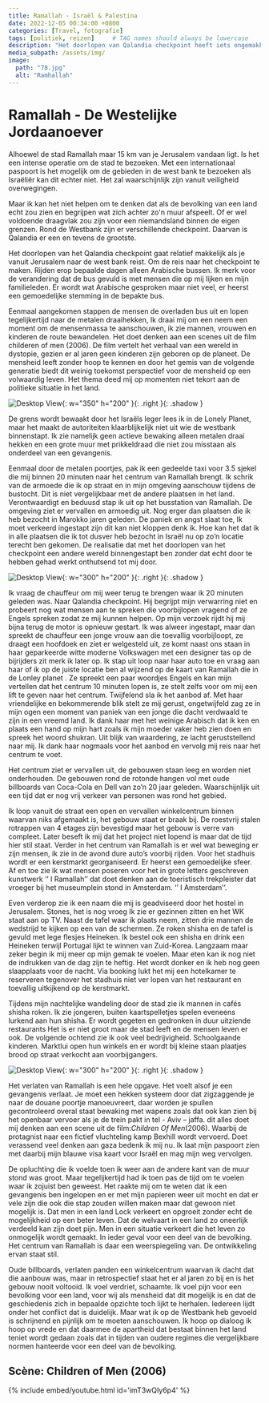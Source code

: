 ```yaml
---
title: Ramallah - Israël & Palestina 
date: 2022-12-05 00:34:00 +0800
categories: [Travel, fotografie]
tags: [politiek, reizen]     # TAG names should always be lowercase
description: "Het doorlopen van Qalandia checkpoint heeft iets ongemakkelijks als je vanuit Jerusalem naar de West-Bank reist. Om de reis naar het checkpoint te maken rijden erop bepaalde dagen alleen Arabische bussen"
media_subpath: /assets/img/
image:
  path: "78.jpg"
  alt: "Ramhallah"
---
```


# Ramallah - De Westelijke Jordaanoever			 
Alhoewel de stad Ramallah maar 15 km van je Jerusalem vandaan ligt. Is het een intense operatie om de stad te bezoeken. Met een internationaal paspoort is het mogelijk om de gebieden in de west bank te bezoeken als Israëliër kan dit echter niet. Het zal waarschijnlijk zijn vanuit veiligheid overwegingen.  

Maar ik kan het niet helpen om te denken  dat als de bevolking van een land echt zou zien en begrijpen wat zich achter zo'n muur afspeelt. Of er wel voldoende draagvlak zou zijn voor een niemandsland binnen de eigen grenzen. Rond de Westbank zijn er verschillende checkpoint. Daarvan is Qalandia er een en tevens de grootste. 

Het doorlopen van het Qalandia checkpoint gaat relatief makkelijk als je vanuit Jerusalem naar de west bank reist. Om de reis naar het checkpoint te maken. Rijden erop bepaalde dagen alleen Arabische bussen. Ik merk voor de verandering dat de bus gevuld is met mensen die op mij lijken en mijn familieleden. Er wordt wat Arabische gesproken maar niet veel, er heerst een gemoedelijke stemming in de bepakte bus. 

Eenmaal aangekomen stappen de mensen de overladen bus uit en lopen tegelijkertijd naar de metalen draaihekken, Ik draai mij om een neem een moment om de mensenmassa te aanschouwen, ik zie mannen, vrouwen en kinderen de route bewandelen. Het doet denken aan een scenes uit de film childeren of men (2006).  De film vertelt het verhaal van een wereld in dystopie, gezien er al jaren geen kinderen zijn geboren op de planeet. De mensheid leeft zonder hoop te kennen en door het gemis van de volgende generatie biedt dit weinig toekomst perspectief voor de mensheid op een volwaardig leven. Het thema deed mij op momenten niet tekort aan de politieke situatie in het land.

![Desktop View](https://cdn.nos.nl/image/2024/04/22/1074813/1024x576a.jpg){: w="350" h="200" }{: .right }{: .shadow }

De grens wordt bewaakt door het Israëls leger lees ik in de Lonely Planet, maar het maakt de autoriteiten klaarblijkelijk niet uit wie de westbank binnenstapt. Ik zie namelijk geen actieve bewaking alleen metalen draai hekken en een grote muur met prikkeldraad die niet zou misstaan als onderdeel van een gevangenis.  

Eenmaal door de metalen poortjes, pak ik een gedeelde taxi voor 3.5 sjekel die mij binnen 20 minuten naar het centrum van Ramallah brengt. Ik schrik van de armoede die ik op straat en in mijn omgeving aanschouw tijdens de bustocht. Dit is niet vergelijkbaar met de andere plaatsen in het land. Verontwaardigt en beduusd stap ik uit op het busstation van Ramallah. De omgeving ziet er vervallen en armoedig uit. Nog erger dan plaatsen die ik heb bezocht in Marokko jaren geleden. De paniek en angst slaat toe, Ik moet verkeerd ingestapt zijn dit kan niet kloppen denk ik. Hoe kan het dat ik in alle plaatsen die ik tot dusver heb bezocht in Israël nu op zo’n locatie terecht ben gekomen. De realisatie dat met het doorlopen van het checkpoint een andere wereld binnengestapt ben zonder dat echt door te hebben gehad werkt onthutsend tot mij door. 

![Desktop View](c.jpg){: w="300" h="200" }{: .right }{: .shadow }

Ik vraag de chauffeur om mij weer terug te brengen waar ik 20 minuten geleden was. Naar Qalandia checkpoint. Hij begrijpt mijn verwarring niet en probeert nog wat mensen aan te spreken die voorbijlopen vragend of ze Engels spreken zodat ze mij kunnen helpen. Op mijn verzoek rijdt hij mij bijna terug de motor is opnieuw gestart. Ik was alweer ingestapt, maar dan spreekt de chauffeur een jonge vrouw aan die toevallig voorbijloopt, ze draagt een hoofdoek en ziet er welgesteld uit, ze komt naast ons staan in haar geparkeerde witte moderne Volkswagen met een designer tas op de bijrijders zit merk ik later op. Ik stap uit loop naar haar auto toe en vraag aan haar of ik op de juiste locatie ben al wijzend op de kaart van Ramallah die in de Lonley planet . Ze spreekt een paar woordjes Engels en kan mijn vertellen dat het centrum 10 minuten lopen is, ze stelt zelfs voor om mij een lift te geven naar het centrum. Twijfelend sla ik het aanbod af.  Met haar vriendelijke en bekommerende blik stelt ze mij gerust, ongetwijfeld zag ze in mijn ogen een moment van paniek van een jonge die dacht verdwaald te zijn in een vreemd land. Ik dank haar met het weinige Arabisch dat ik ken en plaats een hand op mijn hart zoals ik mijn moeder vaker heb zien doen en spreek het woord shukran. Uit blijk van waardering, ze lacht geruststellend naar mij. Ik dank haar nogmaals voor het aanbod en vervolg mij reis naar het centrum te voet.  

Het centrum ziet er vervallen uit, de gebouwen staan leeg en worden niet onderhouden. De gebouwen rond de rotonde hangen vol met oude billboards van Coca-Cola en Dell van zo’n 20 jaar geleden. Waarschijnlijk uit een tijd dat er nog vrij verkeer van personen was rond het gebied.  

Ik loop vanuit de straat een open en vervallen winkelcentrum binnen waarvan niks afgemaakt is, het gebouw staat er braak bij. De roestvrij stalen rotrappen van 4 etages zijn bevestigd maar het gebouw is verre van compleet. Later beseft ik mij dat het project niet lopend is maar dat de tijd hier stil staat. Verder in het centrum van Ramallah is er wel wat beweging er zijn mensen, ik zie in de avond dure auto’s voorbij rijden. Voor het stadhuis wordt er een kerstmarkt georganiseerd. Er heerst een gemoedelijke sfeer. Af en toe zie ik wat mensen poseren voor het in grote letters geschreven kunstwerk ‘’ I Ramallah’’ dat doet denken aan de toeristisch trekpleister dat vroeger bij het museumplein stond in Amsterdam. ‘’ I Amsterdam’’.  

Even verderop zie ik een naam die mij is geadviseerd door het hostel in Jerusalem. Stones, het is nog vroeg Ik zie er gezinnen zitten en het WK staat aan op TV. Naast de tafel waar ik plaats neem, zitten drie mannen de wedstrijd te kijken op een van de schermen. Ze roken shisha en de tafel is gevuld met lege flesjes Heineken. Ik bestel ook een shisha en drink een Heineken terwijl Portugal lijkt te winnen van Zuid-Korea. Langzaam maar zeker begin ik mij meer op mijn gemak te voelen.  Maar eten kan ik nog niet de indrukken van de dag zijn te heftig. Het wordt donker en ik heb nog geen slaapplaats voor de nacht. Via booking lukt het mij een hotelkamer te reserveren tegenover het stadhuis niet ver lopen van het restaurant en toevallig uitkijkend op de kerstmarkt.  

Tijdens mijn nachtelijke wandeling door de stad zie ik mannen in cafés shisha roken. Ik zie jongeren, buiten kaartspelletjes spelen eveneens lurkend aan hun shisha. Er wordt gegeten en gedronken in duur uitziende restaurants Het is er niet groot maar de stad leeft en de mensen leven er ook. De volgende ochtend zie ik ook veel bedrijvigheid. Schoolgaande kinderen.  Marktlui open hun winkels en er wordt bij kleine staan plaatjes brood op straat verkocht aan voorbijgangers.  

![Desktop View](55.jpg){: w="300" h="200" }{: .right }{: .shadow }

Het verlaten van Ramallah is een hele opgave. Het voelt alsof je een gevangenis verlaat. Je moet een hekken systeem door dat zigzaggende je naar de douane poortje manoeuvreert, daar worden je spullen gecontroleerd overal staat bewaking met wapens zoals dat ook kan zien bij het openbaar vervoer als je de trein pakt in tel - Aviv – jaffa. dit alles doet mij denken aan een scene uit de film:_Children Of Men_(2006). Waarbij de protagnist naar een fictief vluchteling kamp Bexhill wordt vervoerd. Doet verassend veel denken aan gaza bedenk ik mij nu. Ik laat mijn paspoort zien met daarbij mijn blauwe visa kaart voor Israël en mag mijn weg vervolgen.   

De opluchting die ik voelde toen ik weer aan de andere kant van de muur stond was groot. Maar tegelijkertijd had ik toen pas de tijd om te voelen waar ik zojuist ben geweest. Het raakte mij om te weten dat ik een gevangenis ben ingelopen en er met mijn papieren weer uit mocht en dat er vele zijn die ook die stap zouden willen maken maar dat gewoon niet mogelijk is. Dat men in een land Lock verkeert en opgroeit zonder echt de mogelijkheid op een beter leven.  Dat de welvaart in een land zo oneerlijk verdeeld kan zijn doet pijn. Men in een situatie verkeert die het leven zo onmogelijk wordt gemaakt. In ieder geval voor een deel van de bevolking. Het centrum van Ramallah is daar een weerspiegeling van. De ontwikkeling ervan staat stil.  

Oude billboards, verlaten panden een winkelcentrum waarvan ik dacht dat die aanbouw was, maar in retrospectief staat het er al jaren zo bij en is het gebouw nooit voltooid. Ik voel verdriet, schaamte. Ik voel pijn voor een bevolking voor een land, voor wij als mensheid dat dit mogelijk is en dat de geschiedenis zich in bepaalde opzichte toch lijkt te herhalen. Iedereen lijdt onder het conflict dat is duidelijk.  Maar wat ik op de Westbank heb gevoeld is schrijnend en pijnlijk om te moeten aanschouwen. Ik hoop op dialoog ik hoop op vrede en dat daarmee de apartheid dat bestaat binnen het land teniet wordt gedaan zoals dat in tijden van oudere regimes die vergelijkbare normen hanteerde voor een deel van de bevolking. 

## Scène: Children of Men (2006)
{% include embed/youtube.html id='imT3wQIy6p4' %}